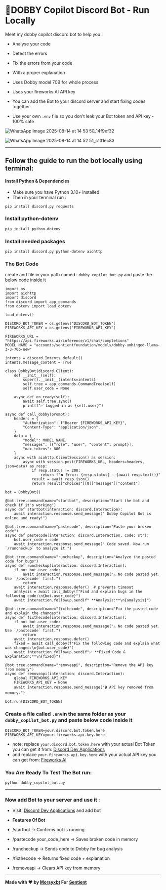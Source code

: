 # 🧩DOBBY Copilot Discord Bot - Run Locally
Meet my dobby copilot discord bot to help you :

* Analyse your code
* Detect the errors
* Fix the errors from your code
* With a proper explanation
* Uses Dobby model 70B for whole process
* Uses your fireworks AI API key

* You can add the Bot to your discord server and start fixing codes together
* Use your own `.env` file so you don't leak your Bot token and API key - 100% safe

![WhatsApp Image 2025-08-14 at 14 53 50_14f9ef32](https://github.com/user-attachments/assets/c5fdc7f4-d58c-4309-8249-9637c735af32)

![WhatsApp Image 2025-08-14 at 14 52 51_c131ec83](https://github.com/user-attachments/assets/fa0b16b9-ec8c-476b-82b1-127c6da0b04f)

---

## Follow the guide to run the bot locally using terminal:

#### Install Python & Dependencies
- Make sure you have Python 3.10+ installed
- Then in your terminal run :
```
pip install discord.py requests
```

### Install python-dotenv
```
pip install python-dotenv
```

### Install needed packages
```
pip install discord.py python-dotenv aiohttp
```

### The Bot Code
create and file in your path named : `dobby_copilot_bot.py` and paste the below code inside it
```
import os
import aiohttp
import discord
from discord import app_commands
from dotenv import load_dotenv

load_dotenv()

DISCORD_BOT_TOKEN = os.getenv("DISCORD_BOT_TOKEN")
FIREWORKS_API_KEY = os.getenv("FIREWORKS_API_KEY")

FIREWORKS_URL = "https://api.fireworks.ai/inference/v1/chat/completions"
MODEL_NAME = "accounts/sentientfoundation/models/dobby-unhinged-llama-3-3-70b-new"

intents = discord.Intents.default()
intents.message_content = True

class DobbyBot(discord.Client):
    def __init__(self):
        super().__init__(intents=intents)
        self.tree = app_commands.CommandTree(self)
        self.user_code = None

    async def on_ready(self):
        await self.tree.sync()
        print(f"✅ Logged in as {self.user}")

async def call_dobby(prompt):
    headers = {
        "Authorization": f"Bearer {FIREWORKS_API_KEY}",
        "Content-Type": "application/json",
    }
    data = {
        "model": MODEL_NAME,
        "messages": [{"role": "user", "content": prompt}],
        "max_tokens": 800
    }
    async with aiohttp.ClientSession() as session:
        async with session.post(FIREWORKS_URL, headers=headers, json=data) as resp:
            if resp.status != 200:
                return f"❌ Error: {resp.status} - {await resp.text()}"
            result = await resp.json()
            return result["choices"][0]["message"]["content"]

bot = DobbyBot()

@bot.tree.command(name="startbot", description="Start the bot and check if it's working")
async def startbot(interaction: discord.Interaction):
    await interaction.response.send_message(" Dobby Copilot Bot is online and ready!")

@bot.tree.command(name="pastecode", description="Paste your broken code")
async def pastecode(interaction: discord.Interaction, code: str):
    bot.user_code = code
    await interaction.response.send_message(" Code saved. Now run `/runcheckup` to analyze it.")

@bot.tree.command(name="runcheckup", description="Analyze the pasted code for bugs")
async def runcheckup(interaction: discord.Interaction):
    if not bot.user_code:
        await interaction.response.send_message("⚠️ No code pasted yet. Use `/pastecode` first.")
        return
    await interaction.response.defer()  # prevents timeout
    analysis = await call_dobby(f"Find and explain bugs in the following code:\n{bot.user_code}")
    await interaction.followup.send(f" **Analysis:**\n{analysis}")

@bot.tree.command(name="fixthecode", description="Fix the pasted code and explain the changes")
async def fixthecode(interaction: discord.Interaction):
    if not bot.user_code:
        await interaction.response.send_message("⚠️ No code pasted yet. Use `/pastecode` first.")
        return
    await interaction.response.defer()
    fixed = await call_dobby(f"Fix the following code and explain what was changed:\n{bot.user_code}")
    await interaction.followup.send(f"✅ **Fixed Code & Explanation:**\n{fixed}")

@bot.tree.command(name="removeapi", description="Remove the API key from memory")
async def removeapi(interaction: discord.Interaction):
    global FIREWORKS_API_KEY
    FIREWORKS_API_KEY = None
    await interaction.response.send_message("🔒 API key removed from memory.")

bot.run(DISCORD_BOT_TOKEN)
```

### Create a file called `.env`in the same folder as your `dobby_copilot_bot.py` and paste below code inside it
```
DISCORD_BOT_TOKEN=your.discord.bot.token.here
FIREWORKS_API_KEY=your.fireworks.api.key.here
```
* note: replace `your.discord.bot.token.here` with your actual Bot Token you can get it from: [Discord Dev Applications](https://discord.com/developers/applications)
* and replace `your.fireworks.api.key.here` with your actual API key you can get from: [Fireworks AI](https://app.fireworks.ai/settings/users/api-keys)

### You Are Ready To Test The Bot run:
```
python dobby_copilot_bot.py
```

---

### Now add Bot to your server and use it :
* Visit: [Discord Dev Applications](https://discord.com/developers/applications) and add bot
  
* **Features Of Bot**
* /startbot → Confirms bot is running

* /pastecode your_code_here → Saves broken code in memory

* /runcheckup → Sends code to Dobby for bug analysis

* /fixthecode → Returns fixed code + explanation

* /removeapi → Clears API key from memory

---

**Made with ❤️ by [Morsyxbt](https://x.com/morsyxbt) For [Sentient](https://x.com/SentientAGI)**
